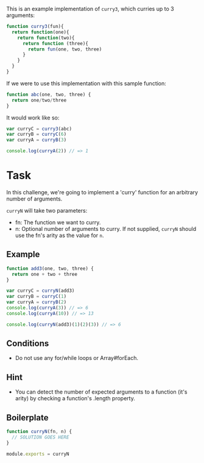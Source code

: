 This is an example implementation of `curry3`, which curries up to 3 arguments:

```js
function curry3(fun){
  return function(one){
    return function(two){
      return function (three){
        return fun(one, two, three)
      }
    }
  }
}
```

If we were to use this implementation with this sample function:

```js
function abc(one, two, three) {
  return one/two/three
}
```

It would work like so:

```js
var curryC = curry3(abc)
var curryB = curryC(6)
var curryA = curryB(3)

console.log(curryA(2)) // => 1
```

# Task

In this challenge, we're going to implement a 'curry' function for an arbitrary number of arguments.

`curryN` will take two parameters:

* fn: The function we want to curry.
* n: Optional number of arguments to curry. If not supplied, `curryN` should use the fn's arity as the value for `n`.

## Example

```js
function add3(one, two, three) {
  return one + two + three
}

var curryC = curryN(add3)
var curryB = curryC(1)
var curryA = curryB(2)
console.log(curryA(3)) // => 6
console.log(curryA(10)) // => 13

console.log(curryN(add3)(1)(2)(3)) // => 6
```

## Conditions

* Do not use any for/while loops or Array#forEach.

## Hint

* You can detect the number of expected arguments to a function (it's arity) by checking a function's .length property.

## Boilerplate

```js
function curryN(fn, n) {
  // SOLUTION GOES HERE
}

module.exports = curryN
```
